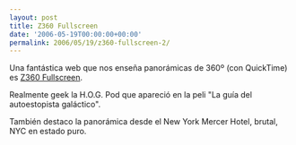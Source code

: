 ```yaml
---
layout: post
title: Z360 Fullscreen
date: '2006-05-19T00:00:00+00:00'
permalink: 2006/05/19/z360-fullscreen-2/
---
```

Una fantástica web que nos enseña panorámicas de 360º (con QuickTime) es <a href="http://www.z360.com/full/index.htm">Z360 Fullscreen</a>.

Realmente geek la H.O.G. Pod que apareció en la peli "La guía del autoestopista galáctico". 

También destaco la panorámica desde el New York Mercer Hotel, brutal, NYC en estado puro.
